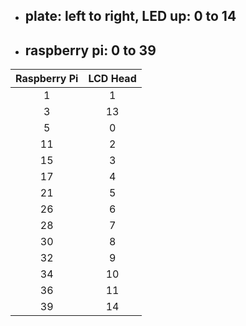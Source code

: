 * ## plate: left to right, LED up: 0 to 14
* ## raspberry pi: 0 to 39

|Raspberry Pi   | LCD Head   |
|:-------------:|:----------:|
| 1             |  1         | 
| 3             | 13         |
| 5             |  0         |
| 11            |  2         |
| 15            |  3         |
| 17            |  4         |
| 21            |  5         |
| 26            |  6         |
| 28            |  7         |
| 30            |  8         |
| 32            |  9         |
| 34            | 10         |
| 36            | 11         |
| 39            | 14         |
